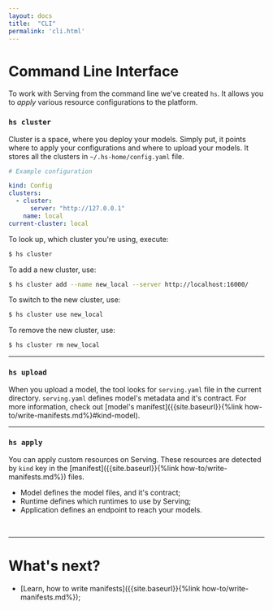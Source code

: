 ```yaml
---
layout: docs
title:  "CLI"
permalink: 'cli.html'
---
```


# Command Line Interface

To work with Serving from the command line we've created `hs`. It allows you to _apply_ various resource configurations to the platform. 

### `hs cluster`

Cluster is a space, where you deploy your models. Simply put, it points where to apply your configurations and where to upload your models. It stores all the clusters in `~/.hs-home/config.yaml` file.

```yaml
# Example configuration

kind: Config
clusters:
  - cluster: 
      server: "http://127.0.0.1"
    name: local
current-cluster: local
```

To look up, which cluster you're using, execute:

```sh
$ hs cluster
``` 

To add a new cluster, use:

```sh
$ hs cluster add --name new_local --server http://localhost:16000/
```

To switch to the new cluster, use:

```sh
$ hs cluster use new_local
```

To remove the new cluster, use:

```sh
$ hs cluster rm new_local
```

<hr>

### `hs upload`

When you upload a model, the tool looks for `serving.yaml` file in the current directory. `serving.yaml` defines model's metadata and it's contract. For more information, check out [model's manifest]({{site.baseurl}}{%link how-to/write-manifests.md%}#kind-model).

<hr>

### `hs apply` 

You can apply custom resources on Serving. These resources are detected by `kind` key in the [manifest]({{site.baseurl}}{%link how-to/write-manifests.md%}) files.

- Model defines the model files, and it's contract;
- Runtime defines which runtimes to use by Serving;
- Application defines an endpoint to reach your models. 

<br>
<hr>

# What's next? 

- [Learn, how to write manifests]({{site.baseurl}}{%link how-to/write-manifests.md%});
